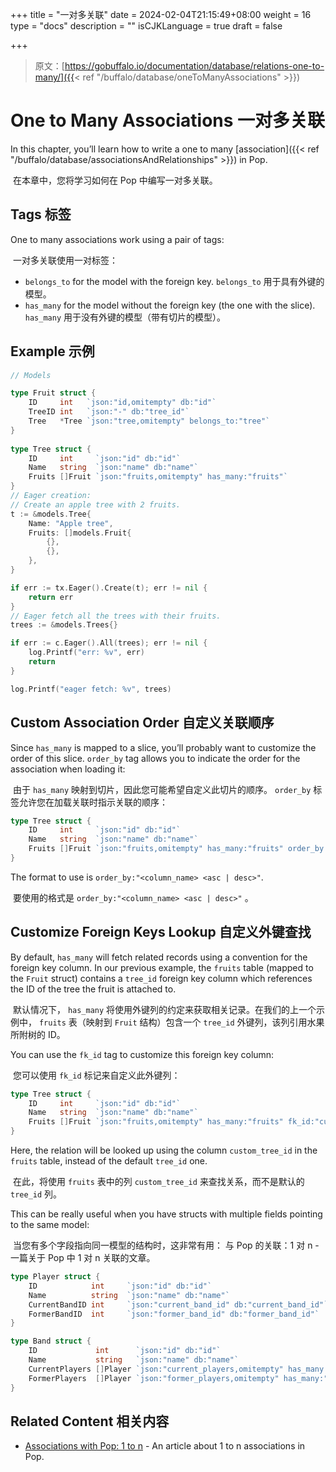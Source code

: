 +++
title = "一对多关联"
date = 2024-02-04T21:15:49+08:00
weight = 16
type = "docs"
description = ""
isCJKLanguage = true
draft = false

+++

> 原文：[https://gobuffalo.io/documentation/database/relations-one-to-many/]({{< ref "/buffalo/database/oneToManyAssociations" >}})

# One to Many Associations 一对多关联 

In this chapter, you’ll learn how to write a one to many [association]({{< ref "/buffalo/database/associationsAndRelationships" >}}) in Pop.

​	在本章中，您将学习如何在 Pop 中编写一对多关联。

## Tags 标签 

One to many associations work using a pair of tags:

​	一对多关联使用一对标签：

- `belongs_to` for the model with the foreign key.
  `belongs_to` 用于具有外键的模型。
- `has_many` for the model without the foreign key (the one with the slice).
  `has_many` 用于没有外键的模型（带有切片的模型）。

## Example 示例 

```go
// Models

type Fruit struct {
    ID     int   `json:"id,omitempty" db:"id"`
    TreeID int   `json:"-" db:"tree_id"`
    Tree   *Tree `json:"tree,omitempty" belongs_to:"tree"`
}
    
type Tree struct {
    ID     int     `json:"id" db:"id"`
    Name   string  `json:"name" db:"name"`
    Fruits []Fruit `json:"fruits,omitempty" has_many:"fruits"`
}
// Eager creation:
// Create an apple tree with 2 fruits.
t := &models.Tree{
    Name: "Apple tree",
    Fruits: []models.Fruit{
        {},
        {},
    },
}

if err := tx.Eager().Create(t); err != nil {
    return err
}
// Eager fetch all the trees with their fruits.
trees := &models.Trees{}

if err := c.Eager().All(trees); err != nil {
    log.Printf("err: %v", err)
    return
}

log.Printf("eager fetch: %v", trees)
```

## Custom Association Order 自定义关联顺序 

Since `has_many` is mapped to a slice, you’ll probably want to customize the order of this slice. `order_by` tag allows you to indicate the order for the association when loading it:

​	由于 `has_many` 映射到切片，因此您可能希望自定义此切片的顺序。 `order_by` 标签允许您在加载关联时指示关联的顺序：

```go
type Tree struct {
    ID     int     `json:"id" db:"id"`
    Name   string  `json:"name" db:"name"`
    Fruits []Fruit `json:"fruits,omitempty" has_many:"fruits" order_by:"id desc"`
}
```

The format to use is `order_by:"<column_name> <asc | desc>"`.

​	要使用的格式是 `order_by:"<column_name> <asc | desc>"` 。

## Customize Foreign Keys Lookup 自定义外键查找 

By default, `has_many` will fetch related records using a convention for the foreign key column. In our previous example, the `fruits` table (mapped to the `Fruit` struct) contains a `tree_id` foreign key column which references the ID of the tree the fruit is attached to.

​	默认情况下， `has_many` 将使用外键列的约定来获取相关记录。在我们的上一个示例中， `fruits` 表（映射到 `Fruit` 结构）包含一个 `tree_id` 外键列，该列引用水果所附树的 ID。

You can use the `fk_id` tag to customize this foreign key column:

​	您可以使用 `fk_id` 标记来自定义此外键列：

```go
type Tree struct {
    ID     int     `json:"id" db:"id"`
    Name   string  `json:"name" db:"name"`
    Fruits []Fruit `json:"fruits,omitempty" has_many:"fruits" fk_id:"custom_tree_id"`
}
```

Here, the relation will be looked up using the column `custom_tree_id` in the `fruits` table, instead of the default `tree_id` one.

​	在此，将使用 `fruits` 表中的列 `custom_tree_id` 来查找关系，而不是默认的 `tree_id` 列。

This can be really useful when you have structs with multiple fields pointing to the same model:

​	当您有多个字段指向同一模型的结构时，这非常有用： 与 Pop 的关联：1 对 n - 一篇关于 Pop 中 1 对 n 关联的文章。

```go
type Player struct {
    ID            int     `json:"id" db:"id"`
    Name          string  `json:"name" db:"name"`
    CurrentBandID int     `json:"current_band_id" db:"current_band_id"`
    FormerBandID  int     `json:"former_band_id" db:"former_band_id"`
}

type Band struct {
    ID             int      `json:"id" db:"id"`
    Name           string   `json:"name" db:"name"`
    CurrentPlayers []Player `json:"current_players,omitempty" has_many:"players" fk_id:"current_band_id"`
    FormerPlayers  []Player `json:"former_players,omitempty" has_many:"players" fk_id:"former_band_id"`
}
```

## Related Content 相关内容 

- [Associations with Pop: 1 to n](https://blog.gobuffalo.io/associations-with-pop-1-to-n-2fb3e1c3833f) - An article about 1 to n associations in Pop.

